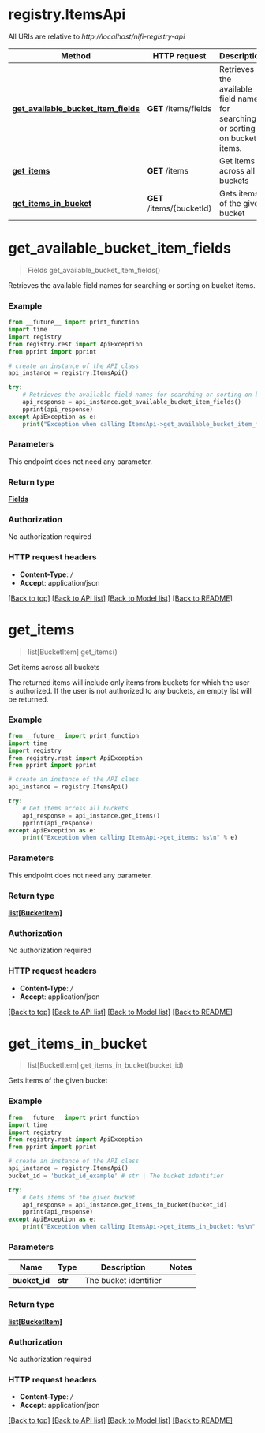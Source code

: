 # registry.ItemsApi

All URIs are relative to *http://localhost/nifi-registry-api*

Method | HTTP request | Description
------------- | ------------- | -------------
[**get_available_bucket_item_fields**](ItemsApi.md#get_available_bucket_item_fields) | **GET** /items/fields | Retrieves the available field names for searching or sorting on bucket items.
[**get_items**](ItemsApi.md#get_items) | **GET** /items | Get items across all buckets
[**get_items_in_bucket**](ItemsApi.md#get_items_in_bucket) | **GET** /items/{bucketId} | Gets items of the given bucket


# **get_available_bucket_item_fields**
> Fields get_available_bucket_item_fields()

Retrieves the available field names for searching or sorting on bucket items.



### Example 
```python
from __future__ import print_function
import time
import registry
from registry.rest import ApiException
from pprint import pprint

# create an instance of the API class
api_instance = registry.ItemsApi()

try: 
    # Retrieves the available field names for searching or sorting on bucket items.
    api_response = api_instance.get_available_bucket_item_fields()
    pprint(api_response)
except ApiException as e:
    print("Exception when calling ItemsApi->get_available_bucket_item_fields: %s\n" % e)
```

### Parameters
This endpoint does not need any parameter.

### Return type

[**Fields**](Fields.md)

### Authorization

No authorization required

### HTTP request headers

 - **Content-Type**: */*
 - **Accept**: application/json

[[Back to top]](#) [[Back to API list]](../registryDocs.md#documentation-for-api-endpoints) [[Back to Model list]](../registryDocs.md#documentation-for-models) [[Back to README]](../registryDocs.md)

# **get_items**
> list[BucketItem] get_items()

Get items across all buckets

The returned items will include only items from buckets for which the user is authorized. If the user is not authorized to any buckets, an empty list will be returned.

### Example 
```python
from __future__ import print_function
import time
import registry
from registry.rest import ApiException
from pprint import pprint

# create an instance of the API class
api_instance = registry.ItemsApi()

try: 
    # Get items across all buckets
    api_response = api_instance.get_items()
    pprint(api_response)
except ApiException as e:
    print("Exception when calling ItemsApi->get_items: %s\n" % e)
```

### Parameters
This endpoint does not need any parameter.

### Return type

[**list[BucketItem]**](BucketItem.md)

### Authorization

No authorization required

### HTTP request headers

 - **Content-Type**: */*
 - **Accept**: application/json

[[Back to top]](#) [[Back to API list]](../registryDocs.md#documentation-for-api-endpoints) [[Back to Model list]](../registryDocs.md#documentation-for-models) [[Back to README]](../registryDocs.md)

# **get_items_in_bucket**
> list[BucketItem] get_items_in_bucket(bucket_id)

Gets items of the given bucket



### Example 
```python
from __future__ import print_function
import time
import registry
from registry.rest import ApiException
from pprint import pprint

# create an instance of the API class
api_instance = registry.ItemsApi()
bucket_id = 'bucket_id_example' # str | The bucket identifier

try: 
    # Gets items of the given bucket
    api_response = api_instance.get_items_in_bucket(bucket_id)
    pprint(api_response)
except ApiException as e:
    print("Exception when calling ItemsApi->get_items_in_bucket: %s\n" % e)
```

### Parameters

Name | Type | Description  | Notes
------------- | ------------- | ------------- | -------------
 **bucket_id** | **str**| The bucket identifier | 

### Return type

[**list[BucketItem]**](BucketItem.md)

### Authorization

No authorization required

### HTTP request headers

 - **Content-Type**: */*
 - **Accept**: application/json

[[Back to top]](#) [[Back to API list]](../registryDocs.md#documentation-for-api-endpoints) [[Back to Model list]](../registryDocs.md#documentation-for-models) [[Back to README]](../registryDocs.md)

